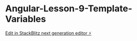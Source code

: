 # Angular-Lesson-9-Template-Variables

[Edit in StackBlitz next generation editor ⚡️](https://stackblitz.com/~/github.com/dsoto1111/Angular-Lesson-9-Template-Variables)